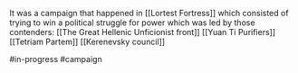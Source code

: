 It was a campaign that happened in [[Lortest Fortress]] which consisted of trying to win a political struggle for power which was led by those contenders:
[[The Great Hellenic Unficionist front]]
[[Yuan Ti Purifiers]]
[[Tetriam Partem]]
[[Kerenevsky council]]

#in-progress #campaign
